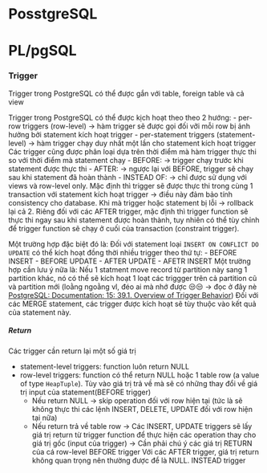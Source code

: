 # PosstgreSQL


# PL/pgSQL
### Trigger

Trigger trong PostgreSQL có thể được gắn với table, foreign table và cả view

Trigger trong PostgreSQL có thể được kịch hoạt theo theo 2 hướng:
	- per-row triggers (row-level) -> hàm trigger sẽ được gọi đối vỡi mỗi row bị ảnh hưởng bởi statement kích hoạt trigger
	- per-statement triggers (statement-level) -> hàm trigger chạy duy nhất một lần cho statement kích hoạt trigger
Các trigger cũng được phân loại dựa trên thời điểm mà hàm trigger thực thi so với thời điểm mà statement chạy
	- BEFORE: -> trigger chạy trước khi statement được thực thi
	- AFTER: -> ngược lại với BEFORE, trigger sẽ chạy sau khi statement đã hoàn thành
	- INSTEAD OF: -> chỉ được sử dụng với views và row-level only. 
Mặc định thì trigger sẽ được thực thi trong cùng 1 transaction với statement kích hoạt trigger -> điều này đảm bảo tính consistency cho database. Khi mà trigger hoặc statement bị lỗi -> rollback lại cả 2. Riêng đối với các AFTER trigger, mặc định thì trigger function sẽ thực thi ngay sau khi statement được hoàn thành, tuy nhiên có thể tùy chỉnh để trigger function sẽ chạy ở cuối của transaction (constraint trigger). 

Một trường hợp đặc biệt đó là: Đối với statement loại `INSERT ON CONFLICT DO UPDATE` có thể kích hoạt đồng thời nhiều trigger theo thứ tự:
	- BEFORE INSERT
	- BEFORE UPDATE
	- AFTER UPDATE
	- AFETR INSERT
Một trường hợp cần lưu ý nữa là: Nếu 1 statment move record từ partition này sang 1 partition khác, nó có thể sẽ kích hoạt 1 loạt các triggger trên cả partition cũ và partition mới (loằng ngoằng vl, đéo ai mà nhớ được 😒😒 -> đọc ở đây nè [PostgreSQL: Documentation: 15: 39.1. Overview of Trigger Behavior](https://www.postgresql.org/docs/current/trigger-definition.html))
Đối với các MERGE statement, các trigger được kích hoạt sẽ tùy thuộc vào kết quả của statement này.
##### Return
Các trigger cần return lại một số giá trị
- statement-level triggers: function luôn return NULL
- row-level triggers: function có thể return NULL hoặc 1 table row (a value of type `HeapTuple`). Tùy vào giá trị trả về mà sẽ có những thay đổi về giá trị input của statement(BEFORE trigger)
	- Nếu return NULL -> skip operation đối với row hiện tại (tức là sẽ không thực thi các lệnh INSERT, DELETE, UPDATE đối với row hiện tại nữa)
	- Nếu return trả về table row -> Các INSERT, UPDATE triggers sẽ lấy giá trị return từ trigger function để thực hiện các operation thay cho giá trị gốc (input của trigger)
-> Cần phải chú ý các giá trị RETURN của cá row-level BEFORE trigger
Với các AFTER trigger, giá trị return không quan trọng nên thường được để là NULL.
INSTEAD trigger